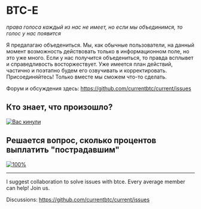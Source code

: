 # BTC-E 

_права голоса каждый из нас не имеет, но если мы объединимся, то голос у нас появится_

Я предалагаю объедениться. Мы, как обычные пользователи, на данный момент возможность действовать только в информационном поле, но это уже много. Если у нас получится объедениться, то правда всплывет и справедливость восторжествует. Уже имеется план действий, частично и поэтапно будем его озвучивать и корректировать. Присоединяйтесь! Только вместе мы сможем что-то сделать.

Форум и обсуждения здесь: https://github.com/currentbtc/current/issues

## Кто знает, что произошло?
[![Вас кинули](https://img.youtube.com/vi/2F5HBf6c6Ds/0.jpg)](https://www.youtube.com/watch?v=2F5HBf6c6Ds "Вас кинули")


## Решается вопрос, сколько процентов выплатить "пострадавшим"
[![100%](https://img.youtube.com/vi/FPT7a3Me1-M/0.jpg)](https://www.youtube.com/watch?v=FPT7a3Me1-M "100%")


---------------------------------------


I suggest collaboration to solve issues with btce. Every average member can help! Join us. 

Discussions: https://github.com/currentbtc/current/issues
